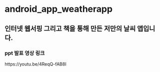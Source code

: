 # android_app_weatherapp

<h2>인터넷 웹서핑 그리고 책을 통해 만든 저만의 날씨 앱입니다.</h2>

<h3>ppt 발표 영상 링크</h3>
https://youtu.be/4ReqQ-fAB8I
